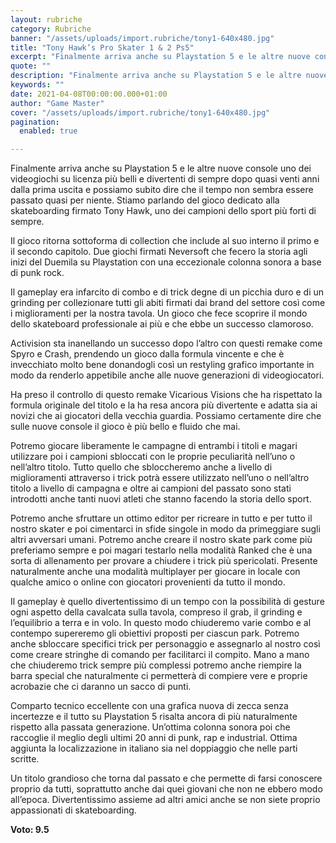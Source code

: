 ```yaml
---
layout: rubriche
category: Rubriche
banner: "/assets/uploads/import.rubriche/tony1-640x480.jpg"
title: "Tony Hawk’s Pro Skater 1 & 2 Ps5"
excerpt: "Finalmente arriva anche su Playstation 5 e le altre nuove console uno dei videogiochi su licenza più belli e divertenti di sempre dopo quasi venti anni dalla prima uscita e possiamo subito dire che il tempo non sembra essere passato quasi per niente. Stiamo parlando del gioco dedicato alla skateboarding firmato Tony Hawk, uno dei [&hellip"
quote: ""
description: "Finalmente arriva anche su Playstation 5 e le altre nuove console uno dei videogiochi su licenza più belli e divertenti di sempre dopo quasi venti anni dalla prima uscita e possiamo subito dire che il tempo non sembra essere passato quasi per niente. Stiamo parlando del gioco dedicato alla skateboarding firmato Tony Hawk, uno dei [&hellip"
keywords: ""
date: 2021-04-08T00:00:00.000+01:00
author: "Game Master"
cover: "/assets/uploads/import.rubriche/tony1-640x480.jpg"
pagination:
  enabled: true

---
```


Finalmente arriva anche su Playstation 5 e le altre nuove console uno dei videogiochi su licenza più belli e divertenti di sempre dopo quasi venti anni dalla prima uscita e possiamo subito dire che il tempo non sembra essere passato quasi per niente. Stiamo parlando del gioco dedicato alla skateboarding firmato Tony Hawk, uno dei campioni dello sport più forti di sempre.

Il gioco ritorna sottoforma di collection che include al suo interno il primo e il secondo capitolo. Due giochi firmati Neversoft che fecero la storia agli inizi del Duemila su Playstation con una eccezionale colonna sonora a base di punk rock.

Il gameplay era infarcito di combo e di trick degne di un picchia duro e di un grinding per collezionare tutti gli abiti firmati dai brand del settore così come i miglioramenti per la nostra tavola. Un gioco che fece scoprire il mondo dello skateboard professionale ai più e che ebbe un successo clamoroso.

Activision sta inanellando un successo dopo l’altro con questi remake come Spyro e Crash, prendendo un gioco dalla formula vincente e che è invecchiato molto bene donandogli così un restyling grafico importante in modo da renderlo appetibile anche alle nuove generazioni di videogiocatori.

Ha preso il controllo di questo remake Vicarious Visions che ha rispettato la formula originale del titolo e la ha resa ancora più divertente e adatta sia ai novizi che ai giocatori della vecchia guardia. Possiamo certamente dire che sulle nuove console il gioco è più bello e fluido che mai.

Potremo giocare liberamente le campagne di entrambi i titoli e magari utilizzare poi i campioni sbloccati con le proprie peculiarità nell’uno o nell’altro titolo. Tutto quello che sbloccheremo anche a livello di miglioramenti attraverso i trick potrà essere utilizzato nell’uno o nell’altro titolo a livello di campagna e oltre ai campioni del passato sono stati introdotti anche tanti nuovi atleti che stanno facendo la storia dello sport.

Potremo anche sfruttare un ottimo editor per ricreare in tutto e per tutto il nostro skater e poi cimentarci in sfide singole in modo da primeggiare sugli altri avversari umani. Potremo anche creare il nostro skate park come più preferiamo sempre e poi magari testarlo nella modalità Ranked che è una sorta di allenamento per provare a chiudere i trick più spericolati. Presente naturalmente anche una modalità multiplayer per giocare in locale con qualche amico o online con giocatori provenienti da tutto il mondo.

Il gameplay è quello divertentissimo di un tempo con la possibilità di gesture ogni aspetto della cavalcata sulla tavola, compreso il grab, il grinding e l’equilibrio a terra e in volo. In questo modo chiuderemo varie combo e al contempo supereremo gli obiettivi proposti per ciascun park. Potremo anche sbloccare specifici trick per personaggio e assegnarlo al nostro così come creare stringhe di comando per facilitarci il compito. Mano a mano che chiuderemo trick sempre più complessi potremo anche riempire la barra special che naturalmente ci permetterà di compiere vere e proprie acrobazie che ci daranno un sacco di punti.

Comparto tecnico eccellente con una grafica nuova di zecca senza incertezze e il tutto su Playstation 5 risalta ancora di più naturalmente rispetto alla passata generazione. Un’ottima colonna sonora poi che raccoglie il meglio degli ultimi 20 anni di punk, rap e industrial. Ottima aggiunta la localizzazione in italiano sia nel doppiaggio che nelle parti scritte.

Un titolo grandioso che torna dal passato e che permette di farsi conoscere proprio da tutti, soprattutto anche dai quei giovani che non ne ebbero modo all’epoca. Divertentissimo assieme ad altri amici anche se non siete proprio appassionati di skateboarding.

**Voto: 9.5**